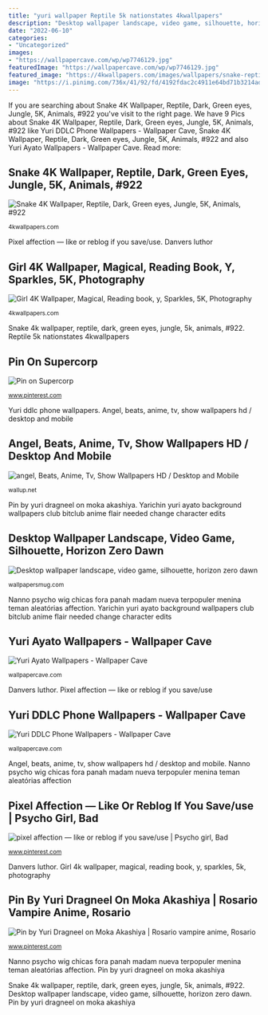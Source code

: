 ```yaml
---
title: "yuri wallpaper Reptile 5k nationstates 4kwallpapers"
description: "Desktop wallpaper landscape, video game, silhouette, horizon zero dawn"
date: "2022-06-10"
categories:
- "Uncategorized"
images:
- "https://wallpapercave.com/wp/wp7746129.jpg"
featuredImage: "https://wallpapercave.com/wp/wp7746129.jpg"
featured_image: "https://4kwallpapers.com/images/wallpapers/snake-reptile-dark-green-eyes-jungle-5k-768x1024-922.jpg"
image: "https://i.pinimg.com/736x/41/92/fd/4192fdac2c4911e64bd71b3214ad05eb.jpg"
---
```


If you are searching about Snake 4K Wallpaper, Reptile, Dark, Green eyes, Jungle, 5K, Animals, #922 you've visit to the right page. We have 9 Pics about Snake 4K Wallpaper, Reptile, Dark, Green eyes, Jungle, 5K, Animals, #922 like Yuri DDLC Phone Wallpapers - Wallpaper Cave, Snake 4K Wallpaper, Reptile, Dark, Green eyes, Jungle, 5K, Animals, #922 and also Yuri Ayato Wallpapers - Wallpaper Cave. Read more:

## Snake 4K Wallpaper, Reptile, Dark, Green Eyes, Jungle, 5K, Animals, #922

![Snake 4K Wallpaper, Reptile, Dark, Green eyes, Jungle, 5K, Animals, #922](https://4kwallpapers.com/images/wallpapers/snake-reptile-dark-green-eyes-jungle-5k-768x1024-922.jpg "Yuri ddlc phone wallpapers")

<small>4kwallpapers.com</small>

Pixel affection — like or reblog if you save/use. Danvers luthor

## Girl 4K Wallpaper, Magical, Reading Book, Y, Sparkles, 5K, Photography

![Girl 4K Wallpaper, Magical, Reading book, y, Sparkles, 5K, Photography](https://4kwallpapers.com/images/wallpapers/girl-magical-reading-book-girly-sparkles-5k-480x854-911.jpg "Pin by yuri dragneel on moka akashiya")

<small>4kwallpapers.com</small>

Snake 4k wallpaper, reptile, dark, green eyes, jungle, 5k, animals, #922. Reptile 5k nationstates 4kwallpapers

## Pin On Supercorp

![Pin on Supercorp](https://i.pinimg.com/736x/41/92/fd/4192fdac2c4911e64bd71b3214ad05eb.jpg "Angel, beats, anime, tv, show wallpapers hd / desktop and mobile")

<small>www.pinterest.com</small>

Yuri ddlc phone wallpapers. Angel, beats, anime, tv, show wallpapers hd / desktop and mobile

## Angel, Beats, Anime, Tv, Show Wallpapers HD / Desktop And Mobile

![angel, Beats, Anime, Tv, Show Wallpapers HD / Desktop and Mobile](https://wallup.net/wp-content/uploads/2019/09/539587-angel-beats-anime-tv-show.jpg "Snake 4k wallpaper, reptile, dark, green eyes, jungle, 5k, animals, #922")

<small>wallup.net</small>

Pin by yuri dragneel on moka akashiya. Yarichin yuri ayato background wallpapers club bitclub anime flair needed change character edits

## Desktop Wallpaper Landscape, Video Game, Silhouette, Horizon Zero Dawn

![Desktop wallpaper landscape, video game, silhouette, horizon zero dawn](https://wallpapersmug.com/download/1024x768/c934fc/landscape-horizon-zero-dawn.jpg "Angel, beats, anime, tv, show wallpapers hd / desktop and mobile")

<small>wallpapersmug.com</small>

Nanno psycho wig chicas fora panah madam nueva terpopuler menina teman aleatórias affection. Yarichin yuri ayato background wallpapers club bitclub anime flair needed change character edits

## Yuri Ayato Wallpapers - Wallpaper Cave

![Yuri Ayato Wallpapers - Wallpaper Cave](https://wallpapercave.com/wp/wp7746129.jpg "Pixel affection — like or reblog if you save/use")

<small>wallpapercave.com</small>

Danvers luthor. Pixel affection — like or reblog if you save/use

## Yuri DDLC Phone Wallpapers - Wallpaper Cave

![Yuri DDLC Phone Wallpapers - Wallpaper Cave](https://wallpapercave.com/wp/wp5296750.png "Girl 4k wallpaper, magical, reading book, y, sparkles, 5k, photography")

<small>wallpapercave.com</small>

Angel, beats, anime, tv, show wallpapers hd / desktop and mobile. Nanno psycho wig chicas fora panah madam nueva terpopuler menina teman aleatórias affection

## Pixel Affection — Like Or Reblog If You Save/use | Psycho Girl, Bad

![pixel affection — like or reblog if you save/use | Psycho girl, Bad](https://i.pinimg.com/736x/a8/46/40/a846400a91ff05371fc93e99bf524d14.jpg "Dawn horizon zero landscape background silhouette game")

<small>www.pinterest.com</small>

Danvers luthor. Girl 4k wallpaper, magical, reading book, y, sparkles, 5k, photography

## Pin By Yuri Dragneel On Moka Akashiya | Rosario Vampire Anime, Rosario

![Pin by Yuri Dragneel on Moka Akashiya | Rosario vampire anime, Rosario](https://i.pinimg.com/736x/66/08/68/6608680f2d7c9fc7687ed51fdbe6fa6e.jpg "Angel, beats, anime, tv, show wallpapers hd / desktop and mobile")

<small>www.pinterest.com</small>

Nanno psycho wig chicas fora panah madam nueva terpopuler menina teman aleatórias affection. Pin by yuri dragneel on moka akashiya

Snake 4k wallpaper, reptile, dark, green eyes, jungle, 5k, animals, #922. Desktop wallpaper landscape, video game, silhouette, horizon zero dawn. Pin by yuri dragneel on moka akashiya

